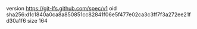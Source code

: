 version https://git-lfs.github.com/spec/v1
oid sha256:d1c1840a0ca8a850851cc82841f06e5f477e02ca3c3ff7f3a272ee21fd30a1f6
size 164
